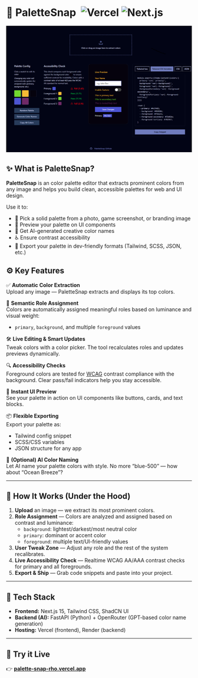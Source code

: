 # 🎨 PaletteSnap &nbsp;![Vercel](https://img.shields.io/badge/Powered%20by-Vercel-black?logo=vercel) ![Next.js](https://img.shields.io/badge/Built%20with-Next.js-black?logo=next.js)

![Palette Editor Screenshot](./public/palette-editor.png)

## ✨ What is PaletteSnap?

**PaletteSnap** is an color palette editor that extracts prominent colors from any image and helps you build clean, accessible palettes for web and UI design.

Use it to:  
- 🎯 Pick a solid palette from a photo, game screenshot, or branding image  
- 🎨 Preview your palette on UI components  
- 🧠 Get AI-generated creative color names  
- ♿ Ensure contrast accessibility  
- 🚀 Export your palette in dev-friendly formats (Tailwind, SCSS, JSON, etc.)

## ⚙️ Key Features

✅ **Automatic Color Extraction**  
Upload any image — PaletteSnap extracts and displays its top colors.

🎨 **Semantic Role Assignment**  
Colors are automatically assigned meaningful roles based on luminance and visual weight:  
- `primary`, `background`, and multiple `foreground` values

🛠 **Live Editing & Smart Updates**  
Tweak colors with a color picker. The tool recalculates roles and updates previews dynamically.

🔍 **Accessibility Checks**  
Foreground colors are tested for [WCAG](https://www.w3.org/TR/WCAG21/) contrast compliance with the background. Clear pass/fail indicators help you stay accessible.

👀 **Instant UI Preview**  
See your palette in action on UI components like buttons, cards, and text blocks.

📦 **Flexible Exporting**  
Export your palette as:  
- Tailwind config snippet  
- SCSS/CSS variables  
- JSON structure for any app

🤖 **(Optional) AI Color Naming**  
Let AI name your palette colors with style. No more “blue-500” — how about “Ocean Breeze”?

---

## 🧪 How It Works (Under the Hood)

1. **Upload** an image — we extract its most prominent colors.  
2. **Role Assignment** — Colors are analyzed and assigned based on contrast and luminance:  
   - `background`: lightest/darkest/most neutral color 
   - `primary`: dominant or accent color  
   - `foreground`: multiple text/UI-friendly values  
3. **User Tweak Zone** — Adjust any role and the rest of the system recalibrates.  
4. **Live Accessibility Check** — Realtime WCAG AA/AAA contrast checks for primary and all foregrounds.  
5. **Export & Ship** — Grab code snippets and paste into your project.

---

## 🧰 Tech Stack

- **Frontend:** Next.js 15, Tailwind CSS, ShadCN UI  
- **Backend (AI):** FastAPI (Python) + OpenRouter (GPT-based color name generation)  
- **Hosting:** Vercel (frontend), Render (backend)  

---

## 🚀 Try it Live

👉 [**palette-snap-rho.vercel.app**](https://palette-snap-rho.vercel.app/)
